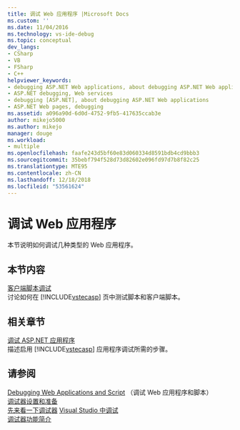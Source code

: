 ```yaml
---
title: 调试 Web 应用程序 |Microsoft Docs
ms.custom: ''
ms.date: 11/04/2016
ms.technology: vs-ide-debug
ms.topic: conceptual
dev_langs:
- CSharp
- VB
- FSharp
- C++
helpviewer_keywords:
- debugging ASP.NET Web applications, about debugging ASP.NET Web applications
- ASP.NET debugging, Web services
- debugging [ASP.NET], about debugging ASP.NET Web applications
- ASP.NET Web pages, debugging
ms.assetid: a096a90d-6d0d-4752-9fb5-417635ccab3e
author: mikejo5000
ms.author: mikejo
manager: douge
ms.workload:
- multiple
ms.openlocfilehash: faafe243d5bf60e83d060334d8591bdb4cd9bbb3
ms.sourcegitcommit: 35bebf794f528d73d82602e096fd97d7b8f82c25
ms.translationtype: MTE95
ms.contentlocale: zh-CN
ms.lasthandoff: 12/18/2018
ms.locfileid: "53561624"
---
```

# <a name="debugging-web-applications"></a>调试 Web 应用程序
本节说明如何调试几种类型的 Web 应用程序。  
  
## <a name="in-this-section"></a>本节内容   
 [客户端脚本调试](../debugger/client-side-script-debugging.md)  
 讨论如何在 [!INCLUDE[vstecasp](../code-quality/includes/vstecasp_md.md)] 页中测试脚本和客户端脚本。  
  
## <a name="related-sections"></a>相关章节  
 [调试 ASP.NET 应用程序](../debugger/how-to-enable-debugging-for-aspnet-applications.md)  
 描述启用 [!INCLUDE[vstecasp](../code-quality/includes/vstecasp_md.md)] 应用程序调试所需的步骤。  
  
## <a name="see-also"></a>请参阅  
 [Debugging Web Applications and Script](../debugger/debugging-web-applications-and-script.md) （调试 Web 应用程序和脚本）  
 [调试器设置和准备](../debugger/debugger-settings-and-preparation.md)   
 [先来看一下调试器](../debugger/debugger-feature-tour.md) [Visual Studio 中调试](../debugger/index.md)  
 [调试器功能简介](../debugger/debugger-feature-tour.md)